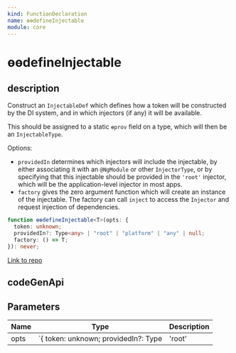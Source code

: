 ```yaml
---
kind: FunctionDeclaration
name: ɵɵdefineInjectable
module: core
---
```


# ɵɵdefineInjectable

## description

Construct an `InjectableDef` which defines how a token will be constructed by the DI system, and
in which injectors (if any) it will be available.

This should be assigned to a static `ɵprov` field on a type, which will then be an
`InjectableType`.

Options:

- `providedIn` determines which injectors will include the injectable, by either associating it
  with an `@NgModule` or other `InjectorType`, or by specifying that this injectable should be
  provided in the `'root'` injector, which will be the application-level injector in most apps.
- `factory` gives the zero argument function which will create an instance of the injectable.
  The factory can call `inject` to access the `Injector` and request injection of dependencies.

```ts
function ɵɵdefineInjectable<T>(opts: {
  token: unknown;
  providedIn?: Type<any> | "root" | "platform" | "any" | null;
  factory: () => T;
}): never;
```

[Link to repo](https://github.com/timdeschryver/angular/blob/master/packages/core/src/di/interface/defs.ts#L141-L151)

## codeGenApi

## Parameters

| Name | Type                                      | Description |
| ---- | ----------------------------------------- | ----------- |
| opts | `{ token: unknown; providedIn?: Type<any> | 'root'      | 'platform' | 'any' | null; factory: () => T; }` |  |

